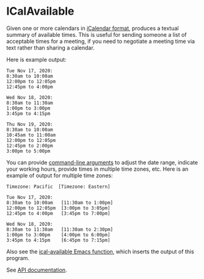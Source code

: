 # ICalAvailable

Given one or more calendars in
[iCalendar format](http://en.wikipedia.org/wiki/ICalendar),
produces a textual summary of available times.
This is useful for sending someone a list of acceptable times for a meeting,
if you need to negotiate a meeting time via text rather than sharing a calendar.

Here is example output:

```
Tue Nov 17, 2020:
8:30am to 10:00am
12:00pm to 12:05pm
12:45pm to 4:00pm

Wed Nov 18, 2020:
8:30am to 11:30am
1:00pm to 3:00pm
3:45pm to 4:15pm

Thu Nov 19, 2020:
8:30am to 10:00am
10:45am to 11:00am
12:00pm to 12:05pm
12:45pm to 2:00pm
3:00pm to 5:00pm
```

You can provide [command-line arguments](http://plumelib.org/icalavailable/api/org/plumelib/icalavailable/ICalAvailable.html) to adjust the date range, indicate your working hours, provide times in multiple time zones, etc.  Here is an example of output for multiple time zones:

```
Timezone: Pacific  [Timezone: Eastern]

Tue Nov 17, 2020:
8:30am to 10:00am   [11:30am to 1:00pm]
12:00pm to 12:05pm  [3:00pm to 3:05pm]
12:45pm to 4:00pm   [3:45pm to 7:00pm]

Wed Nov 18, 2020:
8:30am to 11:30am   [11:30am to 2:30pm]
1:00pm to 3:00pm    [4:00pm to 6:00pm]
3:45pm to 4:15pm    [6:45pm to 7:15pm]
```

Also see the [ical-available Emacs
function](https://github.com/plume-lib/icalavailable/blob/master/src/main/elisp/ical-available.el),
which inserts the output of this program.

See [API documentation](http://plumelib.org/icalavailable/api/org/plumelib/icalavailable/ICalAvailable.html).
